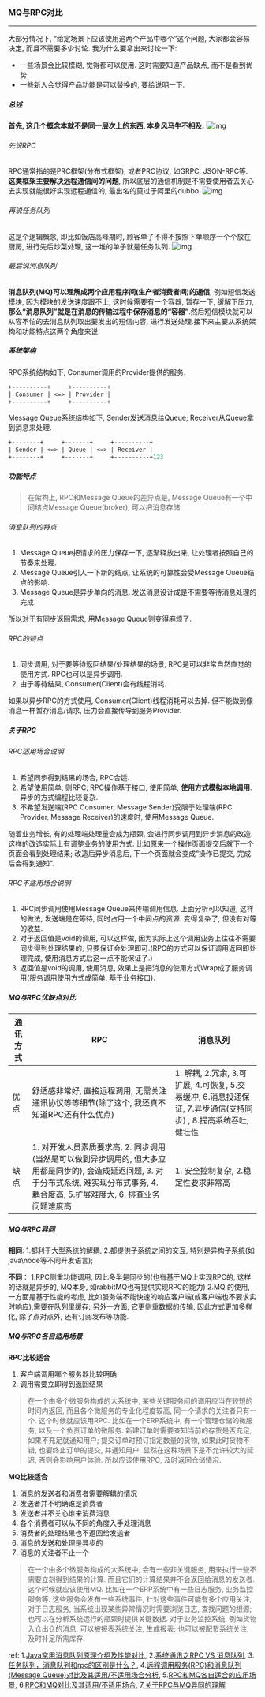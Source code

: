 ### MQ与RPC对比

***

大部分情况下, “给定场景下应该使用这两个产品中哪个”这个问题, 大家都会容易决定, 而且不需要多少讨论.  我为什么要拿出来讨论一下:
- 一些场景会比较模糊, 觉得都可以使用. 这时需要知道产品缺点, 而不是看到优势. 
- 一些新人会觉得产品功能是可以替换的, 要给说明一下. 

##### 总述
**首先, 这几个概念本就不是同一层次上的东西, 本身风马牛不相及.**
![img](../../images/rrrpc.png)

###### 先说RPC
RPC通常指的是PRC框架(分布式框架), 或者PRC协议, 如GRPC, JSON-RPC等. **这类框架主要解决远程通信间的问题**, 所以底层的通信机制是不需要使用者去关心去实现就能很好实现远程通信的, 最出名的莫过于阿里的dubbo.
![img](../../images/mmmqueue.png)

###### 再说任务队列
这是个逻辑概念, 即比如饭店高峰期时, 顾客单子不得不按照下单顺序一个个放在厨房, 进行先后炒菜处理, 这一堆的单子就是任务队列.
![img](../../images/mmmqueue2.png)

###### 最后说消息队列
**消息队列(MQ)可以理解成两个应用程序间(生产者消费者间)的通信**, 例如短信发送模块, 因为模块的发送速度跟不上, 这时候需要有一个容器, 暂存一下, 缓解下压力, **那么“消息队列”就是在消息的传输过程中保存消息的“容器”**.然后短信模块就可以从容不怕的去消息队列取出要发出的短信内容, 进行发送处理.接下来主要从系统架构和功能特点这两个角度来说.



##### 系统架构
RPC系统结构如下, Consumer调用的Provider提供的服务.
```tcl
+----------+     +----------+
| Consumer | <=> | Provider |
+----------+     +----------+
```

Message Queue系统结构如下, Sender发送消息给Queue; Receiver从Queue拿到消息来处理.
```tcl
+--------+     +-------+     +----------+
| Sender | <=> | Queue | <=> | Receiver |
+--------+     +-------+     +----------+123
```



##### 功能特点
> 在架构上, RPC和Message Queue的差异点是, Message Queue有一个中间结点Message Queue(broker), 可以把消息存储.

###### 消息队列的特点
1. Message Queue把请求的压力保存一下, 逐渐释放出来, 让处理者按照自己的节奏来处理. 
2. Message Queue引入一下新的结点, 让系统的可靠性会受Message Queue结点的影响. 
3. Message Queue是异步单向的消息. 发送消息设计成是不需要等待消息处理的完成. 

所以对于有同步返回需求, 用Message Queue则变得麻烦了.

###### RPC的特点
1. 同步调用, 对于要等待返回结果/处理结果的场景, RPC是可以非常自然直觉的使用方式. RPC也可以是异步调用. 
2. 由于等待结果, Consumer(Client)会有线程消耗.

如果以异步RPC的方式使用, Consumer(Client)线程消耗可以去掉. 但不能做到像消息一样暂存消息/请求, 压力会直接传导到服务Provider.



##### 关于RPC
###### RPC适用场合说明
1. 希望同步得到结果的场合, RPC合适.
2. 希望使用简单, 则RPC; RPC操作基于接口, 使用简单, **使用方式模拟本地调用**. 异步的方式编程比较复杂.
3. 不希望发送端(RPC Consumer, Message Sender)受限于处理端(RPC Provider, Message Receiver)的速度时, 使用Message Queue.

随着业务增长, 有的处理端处理量会成为瓶颈, 会进行同步调用到异步消息的改造. 这样的改造实际上有调整业务的使用方式. 比如原来一个操作页面提交后就下一个页面会看到处理结果; 改造后异步消息后, 下一个页面就会变成“操作已提交, 完成后会得到通知”.

###### RPC不适用场合说明
1. RPC同步调用使用Message Queue来传输调用信息. 上面分析可以知道, 这样的做法, 发送端是在等待, 同时占用一个中间点的资源. 变得复杂了, 但没有对等的收益. 
2. 对于返回值是void的调用, 可以这样做, 因为实际上这个调用业务上往往不需要同步得到处理结果的, 只要保证会处理即可.(RPC的方式可以保证调用返回即处理完成,  使用消息方式后这一点不能保证了.) 
3. 返回值是void的调用, 使用消息, 效果上是把消息的使用方式Wrap成了服务调用(服务调用使用方式成简单, 基于业务接口).



##### MQ与RPC优缺点对比
| 通讯方式 | RPC                                                          | 消息队列                                                     |
| -------- | ------------------------------------------------------------ | ------------------------------------------------------------ |
| 优点     | 舒适感非常好, 直接远程调用, 无需关注通讯协议等等细节(除了这个, 我还真不知道RPC还有什么优点) | 1. 解耦, 2.冗余, 3.可扩展, 4.可恢复, 5.交易缓冲, 6.消息投递保证, 7.异步通信(支持同步) , 8.提高系统吞吐,健壮性 |
| 缺点     | 1. 对开发人员素质要求高,  2. 同步调用(当然是可以做到异步调用的, 但大多应用都是同步的), 会造成延迟问题, 3. 对于分布式系统, 难实现分布式事务, 4. 耦合度高, 5.扩展难度大, 6. 排查业务问题难度高 | 1. 安全控制复杂,  2.稳定性要求非常高                         |



##### MQ与RPC异同
**相同**:
1.都利于大型系统的解耦;
2.都提供子系统之间的交互, 特别是异构子系统(如java\node等不同开发语言);

**不同**：
1.RPC侧重功能调用, 因此多半是同步的(也有基于MQ上实现RPC的, 这样的话就是异步的, MQ本身, 如rabbitMQ也有提供实现RPC的能力)
2.MQ 的使用, 一方面是基于性能的考虑, 比如服务端不能快速的响应客户端(或客户端也不要求实时响应),需要在队列里缓存; 另外一方面, 它更侧重数据的传输, 因此方式更加多样化, 除了点对点外, 还有订阅发布等功能.



##### MQ与RPC各自适用场景
**RPC比较适合**
1. 客户端调用哪个服务器比较明确 
2. 调用需要立即得到返回结果 
>在一个由多个微服务构成的大系统中, 某些关键服务间的调用应当在较短的时间内返回, 而且各个微服务的专业化程度较高, 同一个请求的关注者只有一个. 这个时候就应该用RPC. 比如在一个ERP系统中, 有一个管理仓储的微服务, 以及一个负责订单的微服务. 新建订单时需要查知当前的存货是否充足, 如果不充足就通知用户; 提交订单时预订指定数量的货物, 如果此时货物不错, 也要终止订单的提交, 并通知用户. 显然在这种场景下是不允许较大的延迟, 否则会影响用户体验. 所以应该使用RPC, 及时返回仓储情况.

**MQ比较适合**
1. 消息的发送者和消费者需要解耦的情况 
2. 发送者并不明确谁是消费者 
3. 发送者并不关心谁来消费消息 
4. 各个消费者可以从不同的角度入手处理消息 
5. 消费者的处理结果也不返回给发送者 
6. 消息的发送和处理是异步的 
7. 消息的关注者不止一个 
>在一个由多个微服务构成的大系统中, 会有一些非关键服务, 用来执行一些不需要立刻得到结果的计算. 而且它们的计算结果并不会返回给消息的发送者. 这个时候就应该使用MQ. 比如在一个ERP系统中有一些日志服务, 业务监控服务等. 这些服务会发布一些系统事件, 针对这些事件可能有多个应用关注, 对于日志服务, 当系统出现某些异常情况时需要浏览日志, 查找问题的根源; 也可以在分析系统运行的瓶颈时提供关键数据. 对于业务监控系统, 例如货物入仓出仓的消息, 可以被报表系统关注, 生成报表; 也可以被配货系统关注, 及时补足所需库存.



ref:
1.[Java常用消息队列原理介绍及性能对比](https://blog.csdn.net/songfeihu0810232/article/details/78648706),   2.[系统通讯之RPC VS 消息队列](https://www.cnblogs.com/sunsc/p/5655044.html),   3.[任务队列，消息队列和rpc的区别是什么？](https://blog.csdn.net/qq_41790443/article/details/80542718),   4.[远程调用服务(RPC)和消息队列(Message Queue)对比及其适用/不适用场合分析](https://blog.csdn.net/cfydaniel/article/details/44621163),   5.[RPC和MQ各自适合的应用场景](https://blog.csdn.net/xuduorui/article/details/56511055),   6.[RPC和MQ对比及其适用/不适用场合](https://blog.csdn.net/glory1234work2115/article/details/51728172),   7.[关于RPC与MQ异同的理解](https://blog.csdn.net/skiof007/article/details/51838884)